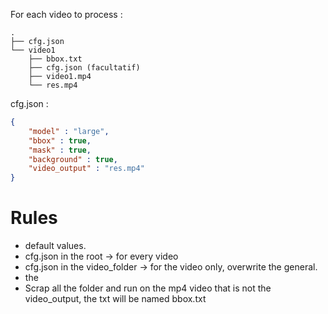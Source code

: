 
For each video to process :
```
.
├── cfg.json
└── video1
    ├── bbox.txt
    ├── cfg.json (facultatif)
    ├── video1.mp4
    └── res.mp4

```


cfg.json : 
```json
{
    "model" : "large",
    "bbox" : true,
    "mask" : true,
    "background" : true,
    "video_output" : "res.mp4"
}
```


# Rules
- default values.
- cfg.json in the root -> for every video
- cfg.json in the video_folder -> for the video only, overwrite the general.
- the 
- Scrap all the folder and run on the mp4 video that is not the video_output, the txt will be named bbox.txt 
  

